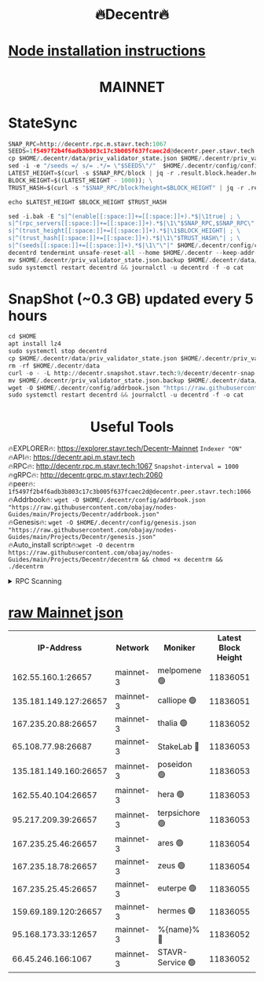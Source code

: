 <h1 align="center"> 🔥Decentr🔥</h1>

[Node installation instructions](https://github.com/obajay/nodes-Guides/tree/main/Projects/Decentr)
=
<h1 align="center"> MAINNET</h1>

# StateSync
```python
SNAP_RPC=http://decentr.rpc.m.stavr.tech:1067
SEEDS=1f5497f2b4f6adb3b803c17c3b005f637fcaec2d@decentr.peer.stavr.tech:1066
cp $HOME/.decentr/data/priv_validator_state.json $HOME/.decentr/priv_validator_state.json.backup
sed -i -e "/seeds =/ s/= .*/= \"$SEEDS\"/"  $HOME/.decentr/config/config.toml
LATEST_HEIGHT=$(curl -s $SNAP_RPC/block | jq -r .result.block.header.height); \
BLOCK_HEIGHT=$((LATEST_HEIGHT - 1000)); \
TRUST_HASH=$(curl -s "$SNAP_RPC/block?height=$BLOCK_HEIGHT" | jq -r .result.block_id.hash)

echo $LATEST_HEIGHT $BLOCK_HEIGHT $TRUST_HASH

sed -i.bak -E "s|^(enable[[:space:]]+=[[:space:]]+).*$|\1true| ; \
s|^(rpc_servers[[:space:]]+=[[:space:]]+).*$|\1\"$SNAP_RPC,$SNAP_RPC\"| ; \
s|^(trust_height[[:space:]]+=[[:space:]]+).*$|\1$BLOCK_HEIGHT| ; \
s|^(trust_hash[[:space:]]+=[[:space:]]+).*$|\1\"$TRUST_HASH\"| ; \
s|^(seeds[[:space:]]+=[[:space:]]+).*$|\1\"\"|" $HOME/.decentr/config/config.toml
decentrd tendermint unsafe-reset-all --home $HOME/.decentr --keep-addr-book
mv $HOME/.decentr/priv_validator_state.json.backup $HOME/.decentr/data/priv_validator_state.json
sudo systemctl restart decentrd && journalctl -u decentrd -f -o cat
```
# SnapShot (~0.3 GB) updated every 5 hours
```python
cd $HOME
apt install lz4
sudo systemctl stop decentrd
cp $HOME/.decentr/data/priv_validator_state.json $HOME/.decentr/priv_validator_state.json.backup
rm -rf $HOME/.decentr/data
curl -o - -L http://decentr.snapshot.stavr.tech:9/decentr/decentr-snap.tar.lz4 | lz4 -c -d - | tar -x -C $HOME/.decentr --strip-components 2
mv $HOME/.decentr/priv_validator_state.json.backup $HOME/.decentr/data/priv_validator_state.json
wget -O $HOME/.decentr/config/addrbook.json "https://raw.githubusercontent.com/obajay/nodes-Guides/main/Projects/Decentr/addrbook.json"
sudo systemctl restart decentrd && journalctl -u decentrd -f -o cat
```

 <h1 align="center"> Useful Tools</h1>

🔥EXPLORER🔥:     https://explorer.stavr.tech/Decentr-Mainnet        `Indexer "ON"` \
🔥API🔥:          https://decentr.api.m.stavr.tech \
🔥RPC🔥:          http://decentr.rpc.m.stavr.tech:1067              `Snapshot-interval = 1000` \
🔥gRPC🔥:         http://decentr.grpc.m.stavr.tech:2060 \
🔥peer🔥:         `1f5497f2b4f6adb3b803c17c3b005f637fcaec2d@decentr.peer.stavr.tech:1066` \
🔥Addrbook🔥:  `wget -O $HOME/.decentr/config/addrbook.json "https://raw.githubusercontent.com/obajay/nodes-Guides/main/Projects/Decentr/addrbook.json"` \
🔥Genesis🔥:  `wget -O $HOME/.decentr/config/genesis.json "https://raw.githubusercontent.com/obajay/nodes-Guides/main/Projects/Decentr/genesis.json"` \
🔥Auto_install script🔥:`wget -O decentrm https://raw.githubusercontent.com/obajay/nodes-Guides/main/Projects/Decentr/decentrm && chmod +x decentrm && ./decentrm`

<details>
<summary>RPC Scanning</summary>

<h2 align="center"> We scan nodes in real time every 4 hours. And we provide the final result of RPC endpoints.
We cannot influence the operation of these nodes in any way. </h2>


```python
If Voting Power is higher than 0 --> then the Node is a validator of the network and may be subject to attack and be a potential threat to the chain.
```
```python
We marked such validators with a red symbol
```

</details>

[raw Mainnet json](https://rpc-check.decentrm.stavr.tech/decentrm/rpc-decentrm-result.json)
=



<table><tr><th>IP-Address</th><th>Network</th><th>Moniker</th><th>Latest Block Height</th><th>Earliest Block Height</th><th>Catching Up</th><th>Voting Power</th><th>Scan Time</th></tr><tr><td>162.55.160.1:26657</td><td>mainnet-3</td><td>melpomene 🟢</td><td>11836051</td><td>1688950</td><td>False</td><td>0</td><td>2023-12-06T00:34:26.791892019UTC</td></tr><tr><td>135.181.149.127:26657</td><td>mainnet-3</td><td>calliope 🟢</td><td>11836051</td><td>1688950</td><td>False</td><td>0</td><td>2023-12-06T00:34:27.824871810UTC</td></tr><tr><td>167.235.20.88:26657</td><td>mainnet-3</td><td>thalia 🟢</td><td>11836052</td><td>1688950</td><td>False</td><td>0</td><td>2023-12-06T00:34:33.565171999UTC</td></tr><tr><td>65.108.77.98:26687</td><td>mainnet-3</td><td>StakeLab 🔴</td><td>11836053</td><td>1688950</td><td>False</td><td>5313412</td><td>2023-12-06T00:34:33.914533457UTC</td></tr><tr><td>135.181.149.160:26657</td><td>mainnet-3</td><td>poseidon 🟢</td><td>11836053</td><td>1688950</td><td>False</td><td>0</td><td>2023-12-06T00:34:36.523634422UTC</td></tr><tr><td>162.55.40.104:26657</td><td>mainnet-3</td><td>hera 🟢</td><td>11836053</td><td>1688950</td><td>False</td><td>0</td><td>2023-12-06T00:34:36.799323821UTC</td></tr><tr><td>95.217.209.39:26657</td><td>mainnet-3</td><td>terpsichore 🟢</td><td>11836053</td><td>1688950</td><td>False</td><td>0</td><td>2023-12-06T00:34:39.192812511UTC</td></tr><tr><td>167.235.25.46:26657</td><td>mainnet-3</td><td>ares 🟢</td><td>11836054</td><td>1688950</td><td>False</td><td>0</td><td>2023-12-06T00:34:43.513944511UTC</td></tr><tr><td>167.235.18.78:26657</td><td>mainnet-3</td><td>zeus 🟢</td><td>11836054</td><td>1688950</td><td>False</td><td>0</td><td>2023-12-06T00:34:43.750588428UTC</td></tr><tr><td>167.235.25.45:26657</td><td>mainnet-3</td><td>euterpe 🟢</td><td>11836055</td><td>1688950</td><td>False</td><td>0</td><td>2023-12-06T00:34:46.080553477UTC</td></tr><tr><td>159.69.189.120:26657</td><td>mainnet-3</td><td>hermes 🟢</td><td>11836055</td><td>1688950</td><td>False</td><td>0</td><td>2023-12-06T00:34:46.399550852UTC</td></tr><tr><td>95.168.173.33:12657</td><td>mainnet-3</td><td>%{name}% 🔴</td><td>11836052</td><td>8964001</td><td>False</td><td>4130840</td><td>2023-12-06T00:34:28.918447547UTC</td></tr><tr><td>66.45.246.166:1067</td><td>mainnet-3</td><td>STAVR-Service 🟢</td><td>11836052</td><td>11835001</td><td>False</td><td>0</td><td>2023-12-06T00:34:28.400686369UTC</td></tr></table>